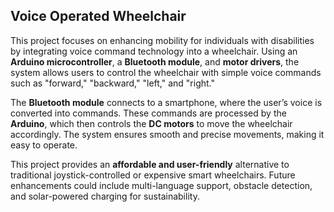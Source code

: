 ## Voice Operated Wheelchair  

This project focuses on enhancing mobility for individuals with disabilities by integrating voice command technology into a wheelchair. Using an **Arduino microcontroller**, a **Bluetooth module**, and **motor drivers**, the system allows users to control the wheelchair with simple voice commands such as "forward," "backward," "left," and "right."  

The **Bluetooth module** connects to a smartphone, where the user’s voice is converted into commands. These commands are processed by the **Arduino**, which then controls the **DC motors** to move the wheelchair accordingly. The system ensures smooth and precise movements, making it easy to operate.  

This project provides an **affordable and user-friendly** alternative to traditional joystick-controlled or expensive smart wheelchairs. Future enhancements could include multi-language support, obstacle detection, and solar-powered charging for sustainability.
